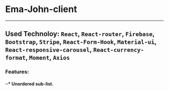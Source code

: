 # Ema-John-client
***
## Used Technoloy: `React`, `React-router`, `Firebase`, `Bootstrap`, `Stripe`, `React-Form-Hook`, `Material-ui`, `React-responsive-carousel`, `React-currency-format`, `Moment`, `Axios`
### Features: 
#### ⋅⋅* Unordered sub-list. 
